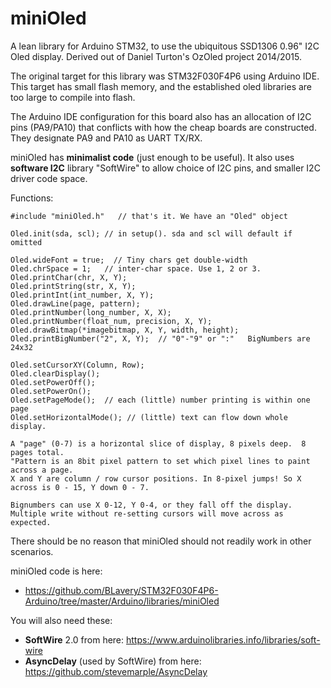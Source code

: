 # miniOled

A lean library for Arduino STM32, to use the ubiquitous SSD1306 0.96" I2C Oled display.  Derived out of Daniel Turton's OzOled project 2014/2015. 

The original target for this library was STM32F030F4P6 using Arduino IDE. 
This target has small flash memory, and the established oled libraries are too large to compile into flash.

The Arduino IDE configuration for this board also has an allocation of I2C pins (PA9/PA10) that conflicts
with how the cheap boards are constructed. They designate PA9 and PA10 as UART TX/RX.

miniOled has __minimalist code__ (just enough to be useful). It also uses __software I2C__ library "SoftWire" to allow 
choice of I2C pins, and smaller I2C driver code space.

Functions:
```
#include "miniOled.h"   // that's it. We have an "Oled" object

Oled.init(sda, scl); // in setup(). sda and scl will default if omitted

Oled.wideFont = true;  // Tiny chars get double-width
Oled.chrSpace = 1;   // inter-char space. Use 1, 2 or 3.
Oled.printChar(chr, X, Y);
Oled.printString(str, X, Y);
Oled.printInt(int_number, X, Y);
Oled.drawLine(page, pattern);
Oled.printNumber(long_number, X, X);
Oled.printNumber(float_num, precision, X, Y);
Oled.drawBitmap(*imagebitmap, X, Y, width, height);
Oled.printBigNumber("2", X, Y);  // "0"-"9" or ":"   BigNumbers are 24x32

Oled.setCursorXY(Column, Row);
Oled.clearDisplay();
Oled.setPowerOff();
Oled.setPowerOn();
Oled.setPageMode();  // each (little) number printing is within one page
Oled.setHorizontalMode(); // (little) text can flow down whole display.

A "page" (0-7) is a horizontal slice of display, 8 pixels deep.  8 pages total.
"Pattern is an 8bit pixel pattern to set which pixel lines to paint across a page.
X and Y are column / row cursor positions. In 8-pixel jumps! So X across is 0 - 15, Y down 0 - 7.

Bignumbers can use X 0-12, Y 0-4, or they fall off the display.
Multiple write without re-setting cursors will move across as expected.
```
There should be no reason that miniOled should not readily work in other scenarios. 

miniOled code is here:
 - https://github.com/BLavery/STM32F030F4P6-Arduino/tree/master/Arduino/libraries/miniOled

You will also need these:
 - __SoftWire__ 2.0 from here: https://www.arduinolibraries.info/libraries/soft-wire
 - __AsyncDelay__ (used by SoftWire) from here: https://github.com/stevemarple/AsyncDelay


